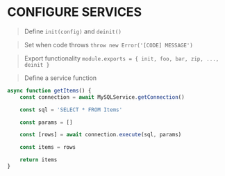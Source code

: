 # CONFIGURE SERVICES

> Define `init(config)` and `deinit()`

> Set when code throws `throw new Error('[CODE] MESSAGE')`

> Export functionality `module.exports = { init, foo, bar, zip, ..., deinit }`

> Define a service function

```js
async function getItems() {
    const connection = await MySQLService.getConnection()

    const sql = 'SELECT * FROM Items'

    const params = []

    const [rows] = await connection.execute(sql, params)

    const items = rows

    return items
}
```

